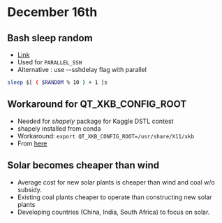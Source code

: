 # December 16th

## Bash sleep random
- [Link](http://blog.buberel.org/2010/07/howto-random-sleep-duration-in-bash.html)
- Used for `PARALLEL_SSH`
- Alternative : use --sshdelay flag with parallel

```sh
sleep $[ ( $RANDOM % 10 ) + 1 ]s
```

## Workaround for QT_XKB_CONFIG_ROOT
- Needed for *shapely* package for Kaggle DSTL contest
- shapely installed from conda
- Workaround: `export QT_XKB_CONFIG_ROOT=/usr/share/X11/xkb`
- From [here](https://lists.debian.org/debian-backports/2014/10/msg00061.html)

## Solar becomes cheaper than wind
- Average cost for new solar plants is cheaper than wind and coal w/o subsidy.
- Existing coal plants cheaper to operate than constructing new solar plants
- Developing countries (China, India, South Africa) to focus on solar.
